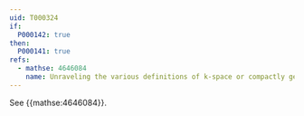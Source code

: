 ```yaml
---
uid: T000324
if:
  P000142: true
then:
  P000141: true
refs:
  - mathse: 4646084
    name: Unraveling the various definitions of k-space or compactly generated space
---
```


See {{mathse:4646084}}.
